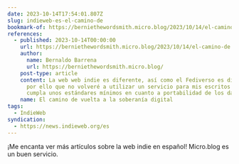 ```yaml
---
date: 2023-10-14T17:54:01.807Z
slug: indieweb-es-el-camino-de
bookmark-of: https://berniethewordsmith.micro.blog/2023/10/14/el-camino-de.html
references:
  - published: 2023-10-14T00:00:00
    url: https://berniethewordsmith.micro.blog/2023/10/14/el-camino-de.html
    author:
      name: Bernaldo Barrena
      url: https://berniethewordsmith.micro.blog/
    post-type: article
    content: La web web indie es diferente, así como el Fediverso es diferente. Es
      por ello que no volveré a utilizar un servicio para mis escritos que no
      cumpla unos estándares mínimos en cuanto a portabilidad de los datos.
    name: El camino de vuelta a la soberanía digital
tags:
  - IndieWeb
syndication:
  - https://news.indieweb.org/es
---
```

¡Me encanta ver más artículos sobre la web indie en español! Micro.blog es un buen servicio.